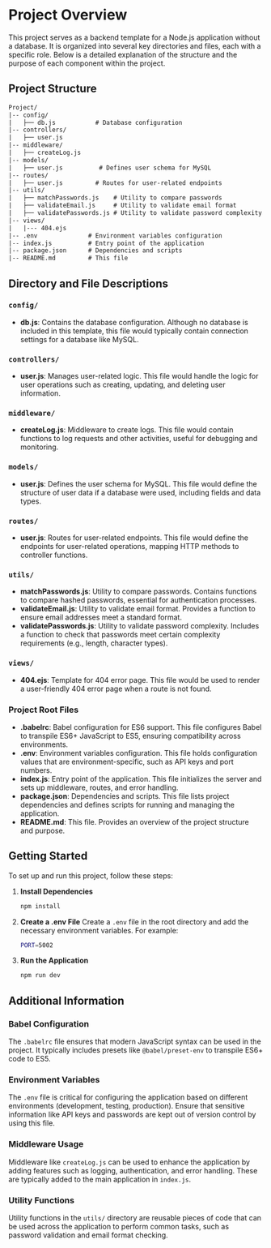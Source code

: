 # Project Overview

This project serves as a backend template for a Node.js application without a database. It is organized into several key directories and files, each with a specific role. Below is a detailed explanation of the structure and the purpose of each component within the project.

## Project Structure

```txt
Project/
|-- config/
|   ├── db.js           # Database configuration
|-- controllers/
|   ├── user.js       
|-- middleware/
|   ├── createLog.js  
|-- models/
|   ├── user.js          # Defines user schema for MySQL
|-- routes/
|   ├── user.js         # Routes for user-related endpoints
|-- utils/
|   ├── matchPasswords.js    # Utility to compare passwords
|   ├── validateEmail.js     # Utility to validate email format
|   ├── validatePasswords.js # Utility to validate password complexity
|-- views/
|   |--- 404.ejs
|-- .env              # Environment variables configuration
|-- index.js          # Entry point of the application
|-- package.json      # Dependencies and scripts
|-- README.md         # This file
```

## Directory and File Descriptions

### `config/`

- **db.js**: Contains the database configuration. Although no database is included in this template, this file would typically contain connection settings for a database like MySQL.

### `controllers/`

- **user.js**: Manages user-related logic. This file would handle the logic for user operations such as creating, updating, and deleting user information.

### `middleware/`

- **createLog.js**: Middleware to create logs. This file would contain functions to log requests and other activities, useful for debugging and monitoring.

### `models/`

- **user.js**: Defines the user schema for MySQL. This file would define the structure of user data if a database were used, including fields and data types.

### `routes/`

- **user.js**: Routes for user-related endpoints. This file would define the endpoints for user-related operations, mapping HTTP methods to controller functions.

### `utils/`

- **matchPasswords.js**: Utility to compare passwords. Contains functions to compare hashed passwords, essential for authentication processes.
- **validateEmail.js**: Utility to validate email format. Provides a function to ensure email addresses meet a standard format.
- **validatePasswords.js**: Utility to validate password complexity. Includes a function to check that passwords meet certain complexity requirements (e.g., length, character types).

### `views/`

- **404.ejs**: Template for 404 error page. This file would be used to render a user-friendly 404 error page when a route is not found.

### Project Root Files

- **.babelrc**: Babel configuration for ES6 support. This file configures Babel to transpile ES6+ JavaScript to ES5, ensuring compatibility across environments.
- **.env**: Environment variables configuration. This file holds configuration values that are environment-specific, such as API keys and port numbers.
- **index.js**: Entry point of the application. This file initializes the server and sets up middleware, routes, and error handling.
- **package.json**: Dependencies and scripts. This file lists project dependencies and defines scripts for running and managing the application.
- **README.md**: This file. Provides an overview of the project structure and purpose.

## Getting Started

To set up and run this project, follow these steps:

1. **Install Dependencies**

   ```sh
   npm install
   ```

2. **Create a .env File**
   Create a `.env` file in the root directory and add the necessary environment variables. For example:

   ```sh
   PORT=5002
   ```

3. **Run the Application**

   ```bash
   npm run dev
   ```

## Additional Information

### Babel Configuration

The `.babelrc` file ensures that modern JavaScript syntax can be used in the project. It typically includes presets like `@babel/preset-env` to transpile ES6+ code to ES5.

### Environment Variables

The `.env` file is critical for configuring the application based on different environments (development, testing, production). Ensure that sensitive information like API keys and passwords are kept out of version control by using this file.

### Middleware Usage

Middleware like `createLog.js` can be used to enhance the application by adding features such as logging, authentication, and error handling. These are typically added to the main application in `index.js`.

### Utility Functions

Utility functions in the `utils/` directory are reusable pieces of code that can be used across the application to perform common tasks, such as password validation and email format checking.
